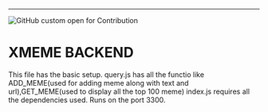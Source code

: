 ---
![GitHub custom open for Contribution](https://img.shields.io/static/v1?label=Open%20For&message=Contribution&color=%3CCOLOR%3E)

# XMEME BACKEND 
This file has the basic setup.
query.js has all the functio like ADD_MEME(used for adding meme along with text and url),GET_MEME(used to display all the top 100 meme)
index.js requires all the dependencies used.
Runs on the port 3300.